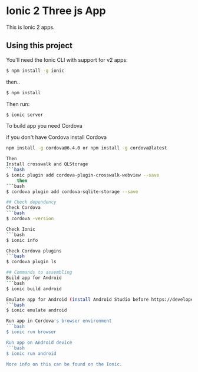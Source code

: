Ionic 2 Three js  App
=====================

This is Ionic 2 apps.

## Using this project

You'll need the Ionic CLI with support for v2 apps:

```bash
$ npm install -g ionic
```
then..
```bash
$ npm install
```
Then run:

```bash
$ ionic server 
```

To build app you need Cordova 

if you don't have Cordova install Cordova
```bash
npm install -g cordova@6.4.0 or npm install -g cordova@latest 

Then
Install crosswalk and QLStorage
```bash
$ ionic plugin add cordova-plugin-crosswalk-webview --save
	then
```bash	
$ cordova plugin add cordova-sqlite-storage --save

## Check dependency
Check Cordova
```bash
$ cordova -version

Check Ionic
```bash
$ ionic info

Check Cordova plugins
```bash
$ cordova plugin ls

## Commands to assembling
Build app for Android
```bash
$ ionic build android

Emulate app for Android (install Android Studio before https://developer.android.com/studio/index.html)
```bash
$ ionic emulate android

Run app in Cordova's browser environment
```bash
$ ionic run browser

Run app on Android device
```bash
$ ionic run android

More info on this can be found on the Ionic.
